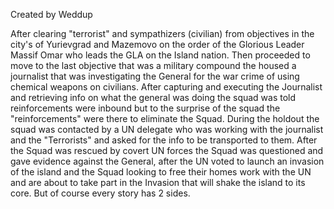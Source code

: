 Created by Weddup

After clearing "terrorist" and sympathizers (civilian) from objectives in the city's of Yurievgrad and Mazemovo on the order of the Glorious Leader Massif Omar who leads the GLA on the Island nation. Then proceeded to move to the last objective that was a military compound the housed a journalist that was investigating the General for the war crime of using chemical weapons on civilians. After capturing and executing the Journalist and retrieving info on what the general was doing the squad was told reinforcements were inbound but to the surprise of the squad the "reinforcements" were there to eliminate the Squad. During the holdout the squad was contacted by a UN delegate who was working with the journalist and the "Terrorists" and asked for the info to be transported to them. After the Squad was rescued by covert UN forces the Squad was questioned and gave evidence against the General, after the UN voted to launch an invasion of the island and the Squad looking to free their homes work with the UN and are about to take part in the Invasion that will shake the island to its core. But of course every story has 2 sides.